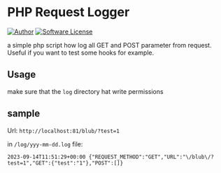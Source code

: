PHP Request Logger
======

[![Author](https://img.shields.io/badge/author-falkm-blue.svg?style=flat-square)](https://falk-m.de)
[![Software License](https://img.shields.io/badge/license-MIT-brightgreen.svg?style=flat-square)](LICENSE.md)

a simple php script how log all GET and POST parameter from request.    
Useful if you want to test some hooks for example.

## Usage

make sure that the ```log``` directory hat write permissions

## sample

Url: ```http://localhost:81/blub/?test=1```

in ```/log/yyy-mm-dd.log``` file:
```
2023-09-14T11:51:29+00:00 {"REQUEST_METHOD":"GET","URL":"\/blub\/?test=1","GET":{"test":"1"},"POST":[]}
```